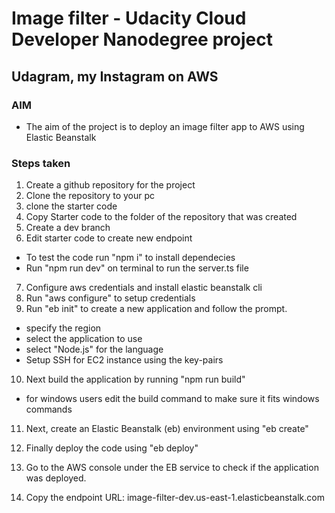 # Image filter - Udacity Cloud Developer Nanodegree project

## Udagram, my Instagram on AWS

### AIM

* The aim of the project is to deploy an image filter app to AWS using Elastic Beanstalk

### Steps taken

1. Create a github repository for the project
2. Clone the repository to your pc
3. clone the starter code
4. Copy Starter code to the folder of the repository that was created
5. Create a dev branch
6. Edit starter code to create new endpoint
* To test the code run "npm i" to install dependecies
* Run "npm run dev" on terminal to run the server.ts file

7. Configure aws credentials and install elastic beanstalk cli
8. Run "aws configure" to setup credentials
9. Run "eb init" to create a new application and follow the prompt.

* specify the region
* select the application to use
* select "Node.js" for the language
* Setup SSH for EC2 instance using the key-pairs

10. Next build the application by running "npm run build"

* for windows users edit the build command to make sure it fits windows commands

11. Next, create an Elastic Beanstalk (eb) environment using "eb create" 
12. Finally deploy the code using "eb deploy"
13. Go to the AWS console under the EB service to check if the application was deployed. 

14. Copy the endpoint URL: image-filter-dev.us-east-1.elasticbeanstalk.com



